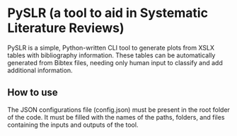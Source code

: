 # PySLR (a tool to aid in Systematic Literature Reviews)

PySLR is a simple, Python-written CLI tool to generate plots from XSLX tables with bibliography information.
These tables can be automatically generated from Bibtex files, needing only human input to classify and add additional information.

## How to use

The JSON configurations file (config.json) must be present in the root folder of the code.
It must be filled with the names of the paths, folders, and files containing the inputs and outputs of the tool.  
